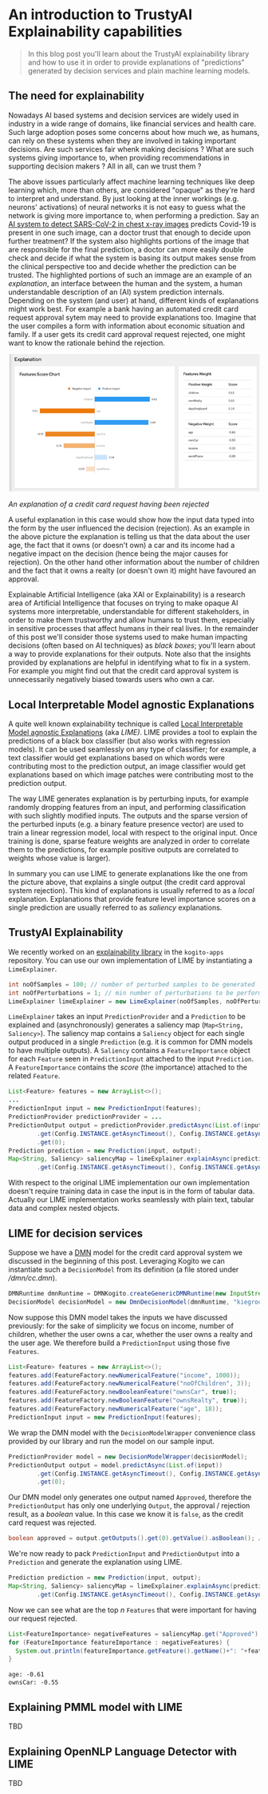 
# An introduction to TrustyAI Explainability capabilities

> In this blog post you'll learn about the TrustyAI explainability library and how to use it in order to provide explanations of "predictions" generated by decision services and plain machine learning models.

## The need for explainability

Nowadays AI based systems and decision services are widely used in industry in a wide range of domains, like financial services and health care.
Such large adoption poses some concerns about how much we, as humans, can rely on these systems when they are involved in taking important decisions.
Are such services fair whenk making decisions ? What are such systems giving importance to, when providing recommendations in supporting decision makers ? 
All in all, can we trust them ?

The above issues particularly affect machine learning techniques like deep learning which, more than others, are considered "opaque" as they're hard to interpret and understand.
By just looking at the inner workings (e.g. neurons' activations) of neural networks it is not easy to guess what the network is giving more importance to, when performing a prediction.
Say an [AI system to detect SARS-CoV-2 in chest x-ray images](https://github.com/lindawangg/COVID-Net) predicts Covid-19 is present in one such image, can a doctor trust that enough to decide upon further treatment?
If the system also highlights portions of the image that are responsible for the final prediction, a doctor can more easily double check and decide if what the system is basing its output makes sense from the clinical perspective too and decide whether the prediction can be trusted.
The highlighted portions of such an immage are an example of an *explanation*, an interface between the human and the system, a human understandable description of an (AI) system prediction internals.
Depending on the system (and user) at hand, different kinds of explanations might work best. 
For example a bank having an automated credit card request approval sytem may need to provide explanations too. 
Imagine that the user compiles a form with information about economic situation and family.
If a user gets its credit card approval request rejected, one might want to know the rationale behind the rejection.

![Credit card rejection explanation](/images/ccreject_lime.png)

*An explanation of a credit card request having been rejected*


A useful explanation in this case would show how the input data typed into the form by the user influenced the decision (rejection).
As an example in the above picture the explanation is telling us that the data about the user age, the fact that it owns (or doesn't own) a car and its income had a negative impact on the decision (hence being the major causes for rejection).
On the other hand other information about the number of children and the fact that it owns a realty (or doesn't own it) might have favoured an approval.

Explainable Artificial Intelligence (aka XAI or Explainability) is a research area of Artificial Intelligence that focuses on trying to make opaque AI systems 
more interpretable, understandable for different stakeholders, in order to make them trustworthy and allow humans to trust them, especially in sensitive processes 
that affect humans in their real lives.
In the remainder of this post we'll consider those systems used to make human impacting decisions (often based on AI techniques) as *black boxes*; you'll learn about a way to provide explanations for their outputs.
Note also that the insights provided by explanations are helpful in identifying what to fix in a system.
For example you might find out that the credit card approval system is unnecessarily negatively biased towards users who own a car.

## Local Interpretable Model agnostic Explanations

A quite well known explainability technique is called [Local Interpretable Model agnostic Explanations](https://arxiv.org/abs/1602.04938) (aka _LIME)_.
LIME provides a tool to explain the predictions of a black box classifier (but also works with regression models). It can be used seamlessly on any
type of classifier; for example, a text classifier would get explanations based on which words were contributing most to the prediction output, 
an image classifier would get explanations based on which image patches were contributing most to the prediction output. 

The way LIME generates explanation is by perturbing inputs, for example randomly dropping features from an input, and performing classification 
with such slightly modified inputs.
The outputs and the sparse version of the perturbed inputs (e.g. a binary feature presence
vector) are used to train a linear regression model, local with respect to the original input.
Once training is done, sparse feature weights are analyzed in order to correlate them to the
predictions, for example positive outputs are correlated to weights whose value is larger).

In summary you can use LIME to generate explanations like the one from the picture above, that explains a single output (the credit card approval system rejection).
This kind of explanations is usually referred to as a *local* explanation.
Explanations that provide feature level importance scores on a single prediction are usually referred to as *saliency* explanations.

## TrustyAI Explainability

We recently worked on an [explainability library](https://github.com/kiegroup/kogito-apps/tree/master/explainability/explainability-core) in the `kogito-apps` repository.
You can use our own implementation of LIME by instantiating a `LimeExplainer`.

```java
int noOfSamples = 100; // number of perturbed samples to be generated
int noOfPerturbations = 1; // min number of perturbations to be performed for each input
LimeExplainer limeExplainer = new LimeExplainer(noOfSamples, noOfPerturbations);
```
`LimeExplainer` takes an input `PredictionProvider` and a `Prediction` to be explained and (asynchronously) generates a saliency map (`Map<String, Saliency>`).
The saliency map contains a `Saliency` object for each single output produced in a single `Prediction` (e.g. it is common for DMN models to have multiple outputs).
A `Saliency` contains a `FeatureImportance` object for each `Feature` seen in `PredictionInput` attached to the input `Prediction`.
A `FeatureImportance` contains the _score_ (the importance) attached to the related `Feature`.

```java
List<Feature> features = new ArrayList<>();
...
PredictionInput input = new PredictionInput(features);
PredictionProvider predictionProvider = ...
PredictionOutput output = predictionProvider.predictAsync(List.of(input))
        .get(Config.INSTANCE.getAsyncTimeout(), Config.INSTANCE.getAsyncTimeUnit())
        .get(0);
Prediction prediction = new Prediction(input, output);
Map<String, Saliency> saliencyMap = limeExplainer.explainAsync(prediction, model)
        .get(Config.INSTANCE.getAsyncTimeout(), Config.INSTANCE.getAsyncTimeUnit());
```
With respect to the original LIME implementation our own implementation doesn't require training data in case the input is in the form of tabular data.
Actually our LIME implementation works seamlessly with plain text, tabular data and complex nested objects.

## LIME for decision services

Suppose we have a [DMN](https://en.wikipedia.org/wiki/Decision_Model_and_Notation) model for the credit card approval system we discussed in the beginning of this post.
Leveraging Kogito we can instantiate such a `DecisionModel` from its definition (a file stored under _/dmn/cc.dmn_).

```java
DMNRuntime dmnRuntime = DMNKogito.createGenericDMNRuntime(new InputStreamReader(getClass().getResourceAsStream("/dmn/cc.dmn")));
DecisionModel decisionModel = new DmnDecisionModel(dmnRuntime, "kiegroup", "cc");
```

Now suppose this DMN model takes the inputs we have discussed previously: for the sake of simplicity we focus on income, number of children, whether the user owns a car,
whether the user owns a realty and the user age.
We therefore build a `PredictionInput` using those five `Features`.

```java
List<Feature> features = new ArrayList<>();
features.add(FeatureFactory.newNumericalFeature("income", 1000));
features.add(FeatureFactory.newNumericalFeature("noOfChildren", 3));
features.add(FeatureFactory.newBooleanFeature("ownsCar", true));
features.add(FeatureFactory.newBooleanFeature("ownsRealty", true));
features.add(FeatureFactory.newNumericalFeature("age", 18));
PredictionInput input = new PredictionInput(features);
```

We wrap the DMN model with the `DecisionModelWrapper` convenience class provided by our library and run the model on our sample input.

```java
PredictionProvider model = new DecisionModelWrapper(decisionModel);
PredictionOutput output = model.predictAsync(List.of(input))
        .get(Config.INSTANCE.getAsyncTimeout(), Config.INSTANCE.getAsyncTimeUnit())
        .get(0);
```


Our DMN model only generates one output named `Approved`, therefore the `PredictionOutput` has only one underlying `Output`, the approval / rejection result, as a _boolean_ value.
In this case we know it is `false`, as the credit card request was rejected.

```java
boolean approved = output.getOutputs().get(0).getValue().asBoolean(); // <-- rejected
```

We're now ready to pack `PredictionInput` and `PredictionOutput` into a `Prediction` and generate the explanation using LIME.

```java
Prediction prediction = new Prediction(input, output);
Map<String, Saliency> saliencyMap = limeExplainer.explainAsync(prediction, model)
        .get(Config.INSTANCE.getAsyncTimeout(), Config.INSTANCE.getAsyncTimeUnit());
```

Now we can see what are the top _n_ `Features` that were important for having our request rejected.

```java
List<FeatureImportance> negativeFeatures = saliencyMap.get("Approved").getNegativeFeatures(2);
for (FeatureImportance featureImportance : negativeFeatures) {
  System.out.println(featureImportance.getFeature().getName()+": "+featureImportance.getScore());
}
```

```terminal
age: -0.61
ownsCar: -0.55
```



## Explaining PMML model with LIME
TBD
## Explaining OpenNLP Language Detector with LIME
TBD
